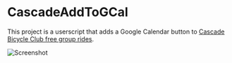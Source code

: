 # CascadeAddToGCal
This project is a userscript that adds a Google Calendar button to [Cascade Bicycle Club free group rides](https://www.cascade.org/calendar).

![Screenshot](http://i.imgur.com/9xprVCY.png)
